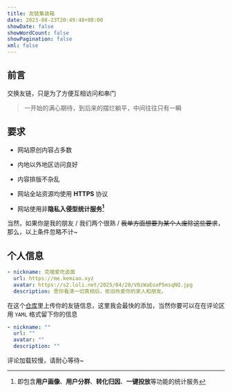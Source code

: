 ```yaml
---
title: 友链集装箱
date: 2023-08-23T20:49:48+08:00
showDate: false
showWordCount: false
showPagination: false
xml: false
---
```


## 前言

交换友链，只是为了方便互相访问和串门

> 一开始的满心期待，到后来的摆烂躺平，中间往往只有一瞬

## 要求

* 网站原创内容占多数

* 内地以外地区访问良好

* 内容排版不杂乱

* 网站全站资源均使用 **HTTPS** 协议

* 网站使用非**隐私入侵型统计服务[^隐私入侵型统计服务]**

当然，如果你是我的朋友 / 我们两个很熟 / ~~我单方面想要为某个人废除这些要求~~，那么，以上条件忽略不计~

## 个人信息

```yaml
- nickname: 克喵爱吃卤面
  url: https://me.kemiao.xyz
  avatar: https://s2.loli.net/2025/04/20/V8zWaEoxP5msqNQ.jpg
  description: 愿你看清一切真相后，依旧热爱你的家人和朋友。
```

在这个[仓库](https://github.com/Kemeow815/Friends)里上传你的友链信息，这里我会最快的添加，当然你要可以在在评论区用 `YAML` 格式留下你的信息

```yaml
- nickname: ""
  url: ""
  avatar: ""
  description: ""
```

评论加载较慢，请耐心等待~

[^隐私入侵型统计服务]:即包含**用户画像**、**用户分群**、**转化归因**、**一键投放**等功能的统计服务
